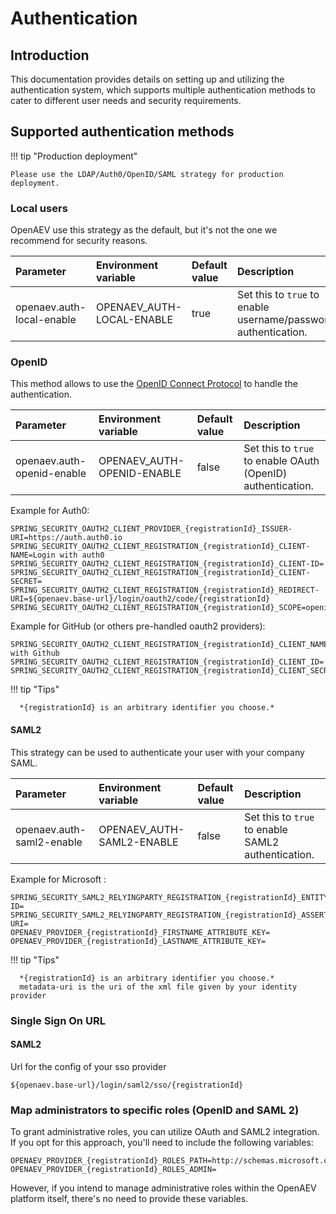 # Authentication

## Introduction

This documentation provides details on setting up and utilizing the authentication system, which supports multiple authentication methods to cater to different user needs and security requirements.

## Supported authentication methods

!!! tip "Production deployment"

    Please use the LDAP/Auth0/OpenID/SAML strategy for production deployment.

### Local users

OpenAEV use this strategy as the default, but it's not the one we recommend for security reasons.

| Parameter                 | Environment variable      | Default value         | Description                                                   |
|:--------------------------|:--------------------------|:----------------------|:--------------------------------------------------------------|
| openaev.auth-local-enable | OPENAEV_AUTH-LOCAL-ENABLE | true               | Set this to `true` to enable username/password authentication. |

### OpenID

This method allows to use the [OpenID Connect Protocol](https://openid.net/connect) to handle the authentication.

| Parameter                      | Environment variable       | Default value         | Description                                                   |
|:-------------------------------|:---------------------------|:----------------------|:--------------------------------------------------------------|
| openaev.auth-openid-enable                 | OPENAEV_AUTH-OPENID-ENABLE | false               | Set this to `true` to enable OAuth (OpenID) authentication. |

Example for Auth0:

```properties
SPRING_SECURITY_OAUTH2_CLIENT_PROVIDER_{registrationId}_ISSUER-URI=https://auth.auth0.io
SPRING_SECURITY_OAUTH2_CLIENT_REGISTRATION_{registrationId}_CLIENT-NAME=Login with auth0
SPRING_SECURITY_OAUTH2_CLIENT_REGISTRATION_{registrationId}_CLIENT-ID=
SPRING_SECURITY_OAUTH2_CLIENT_REGISTRATION_{registrationId}_CLIENT-SECRET=
SPRING_SECURITY_OAUTH2_CLIENT_REGISTRATION_{registrationId}_REDIRECT-URI=${openaev.base-url}/login/oauth2/code/{registrationId}
SPRING_SECURITY_OAUTH2_CLIENT_REGISTRATION_{registrationId}_SCOPE=openid,profile,email
```

Example for GitHub (or others pre-handled oauth2 providers):

```properties
SPRING_SECURITY_OAUTH2_CLIENT_REGISTRATION_{registrationId}_CLIENT_NAME=Login with Github
SPRING_SECURITY_OAUTH2_CLIENT_REGISTRATION_{registrationId}_CLIENT_ID=
SPRING_SECURITY_OAUTH2_CLIENT_REGISTRATION_{registrationId}_CLIENT_SECRET=
```

!!! tip "Tips"

      *{registrationId} is an arbitrary identifier you choose.*

#### SAML2

This strategy can be used to authenticate your user with your company SAML.

| Parameter                      | Environment variable           | Default value         | Description                                                   |
|:-------------------------------|:-------------------------------|:----------------------|:--------------------------------------------------------------|
| openaev.auth-saml2-enable                 | OPENAEV_AUTH-SAML2-ENABLE                 | false               | Set this to `true` to enable SAML2 authentication. |
 
Example for Microsoft :
```properties
SPRING_SECURITY_SAML2_RELYINGPARTY_REGISTRATION_{registrationId}_ENTITY-ID=
SPRING_SECURITY_SAML2_RELYINGPARTY_REGISTRATION_{registrationId}_ASSERTINGPARTY_METADATA-URI=
OPENAEV_PROVIDER_{registrationId}_FIRSTNAME_ATTRIBUTE_KEY=
OPENAEV_PROVIDER_{registrationId}_LASTNAME_ATTRIBUTE_KEY=
```

!!! tip "Tips"
     
      *{registrationId} is an arbitrary identifier you choose.*
      metadata-uri is the uri of the xml file given by your identity provider

### Single Sign On URL

#### SAML2

Url for the config of your sso provider
```
${openaev.base-url}/login/saml2/sso/{registrationId}
```

### Map administrators to specific roles (OpenID and SAML 2)

To grant administrative roles, you can utilize OAuth and SAML2 integration. If you opt for this approach, you'll need to include the following variables:

```properties
OPENAEV_PROVIDER_{registrationId}_ROLES_PATH=http://schemas.microsoft.com/ws/2008/06/identity/claims/role
OPENAEV_PROVIDER_{registrationId}_ROLES_ADMIN=
```

However, if you intend to manage administrative roles within the OpenAEV platform itself, there's no need to provide these variables.
